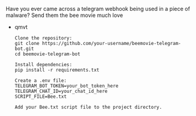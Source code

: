 Have you ever came across a telegram webhook being used in a piece of malware?
Send them the bee movie much love
- qmvt
    
      Clone the repository:
      git clone https://github.com/your-username/beemovie-telegram-bot.git
      cd beemovie-telegram-bot

      Install dependencies:
      pip install -r requirements.txt

      Create a .env file:
      TELEGRAM_BOT_TOKEN=your_bot_token_here
      TELEGRAM_CHAT_ID=your_chat_id_here
      SCRIPT_FILE=Bee.txt

      Add your Bee.txt script file to the project directory.
